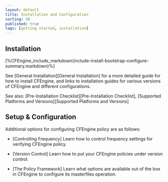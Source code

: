 ```yaml
---
layout: default
title: Installation and Configuration
sorting: 30
published: true
tags: [getting started, installation]
---
```


## Installation ##

[%CFEngine_include_markdown(include-install-bootstrap-configure-summary.markdown)%]

See [General Installation][General Installation] for a more detailed guide for how to install CFEngine, and links to installation guides for various versions of CFEngine and different configurations.

See also: [Pre-Installation Checklist][Pre-Installation Checklist], [Supported Platforms and Versions][Supported Platforms and Versions] 

## Setup & Configuration ##

Additional options for configuring CFEngine policy are as follows:

* [Controlling Frequency]
Learn how to control frequency settings for verifying CFEngine policy.

* [Version Control]
Learn how to put your CFEngine policies under version control.

* [The Policy Framework]
Learn what options are available out of the box in CFEngine to configure its masterfiles operation.

